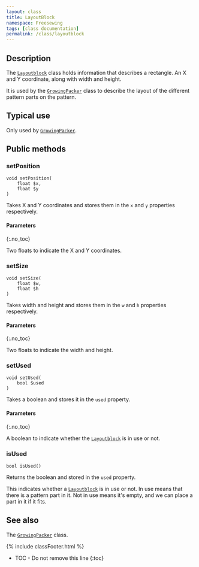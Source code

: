 ```yaml
---
layout: class
title: LayoutBlock
namespace: Freesewing
tags: [class documentation]
permalink: /class/layoutblock
---
```

## Description 

The [`Layoutblock`](layoutblock) class holds information that describes 
a rectangle. An X and Y coordinate, along with width and height.

It is used by the [`GrowingPacker`](growingpacker) class to describe
the layout of the different pattern parts on the pattern.

## Typical use

Only used by [`GrowingPacker`](growingpacker).

## Public methods

### setPosition

```php?start_inline=1
void setPosition( 
    float $x,
    float $y 
)
```
Takes X and Y coordinates and stores them in the
`x` and `y` properties respectively.

#### Parameters
{:.no_toc}

Two floats to indicate the X and Y coordinates.

### setSize

```php?start_inline=1
void setSize( 
    float $w,
    float $h 
)
```
Takes width and height and stores them in the
`w` and `h` properties respectively.

#### Parameters
{:.no_toc}

Two floats to indicate the width and height.

### setUsed

```php?start_inline=1
void setUsed( 
    bool $used
)
```
Takes a boolean and stores it in the 
`used` property.

#### Parameters
{:.no_toc}

A boolean to indicate whether the [`Layoutblock`](layoutblock)
is in use or not.

### isUsed

```php?start_inline=1
bool isUsed() 
```
Returns the boolean and stored in the 
`used` property.

This indicates whether a [`Layoutblock`](layoutblock) is in use or not.
In use means that there is a pattern part in it.
Not in use means it's empty, and we can place a part in it if it fits.

## See also

The [`GrowingPacker`](growingpacker) class.

{% include classFooter.html %}
* TOC - Do not remove this line
{:toc}

